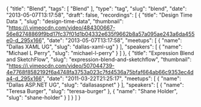 {
  "title": "Blend",
  "tags": [
    "Blend"
  ],
  "type": "tag",
  "slug": "blend",
  "date": "2013-05-07T13:17:58",
  "draft": false,
  "recordings": [
    {
      "title": "Design Time Data ",
      "slug": "design-time-data",
      "thumbnail": "https://i.vimeocdn.com/video/484300667-56e82748869f9bd17fc37f01d1b04332e635f9662b8a57a095ae243a6da455e0-d_295x166",
      "date": "2013-05-07T13:17:58",
      "meetups": [
        {
          "name": "Dallas XAML UG",
          "slug": "dallas-xaml-ug"
        }
      ],
      "speakers": [
        {
          "name": "Michael L Perry",
          "slug": "michael-l-perry"
        }
      ]
    },
    {
      "title": "Expression Blend and SketchFlow",
      "slug": "expression-blend-and-sketchflow",
      "thumbnail": "https://i.vimeocdn.com/video/507044739-4e7768f8582192f6a4748fa3753a023c7fd4536a75bfaf664ab66c9353ec4da4-d_295x166",
      "date": "2011-03-22T21:25:17",
      "meetups": [
        {
          "name": "Dallas ASP.NET UG",
          "slug": "dallasaspnet"
        }
      ],
      "speakers": [
        {
          "name": "Teresa Burger",
          "slug": "teresa-burger"
        },
        {
          "name": "Shane Holder",
          "slug": "shane-holder"
        }
      ]
    }
  ]
}